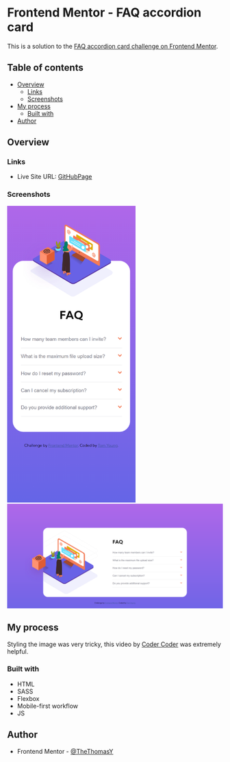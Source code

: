 # Frontend Mentor - FAQ accordion card

This is a solution to the [FAQ accordion card challenge on Frontend Mentor](https://www.frontendmentor.io/challenges/faq-accordion-card-XlyjD0Oam).

## Table of contents

- [Overview](#overview)
  - [Links](#links)
  - [Screenshots](#screenshots)
- [My process](#my-process)
  - [Built with](#built-with)
- [Author](#author)

## Overview

### Links

- Live Site URL: [GitHubPage](https://thethomasy.github.io/FAQ-Accordion-Card/)

### Screenshots

<p float="left">
  <img src="./screenshots/screenshot-mobile.png" width="300px">
  <img src="./screenshots/screenshot-desktop.png">
</p>

## My process

Styling the image was very tricky, this video by [Coder Coder](https://www.youtube.com/watch?v=FboXxLxg8eo&t=4152s) was extremely helpful.

### Built with

- HTML
- SASS
- Flexbox
- Mobile-first workflow
- JS

## Author

- Frontend Mentor - [@TheThomasY](https://www.frontendmentor.io/profile/TheThomasY)
